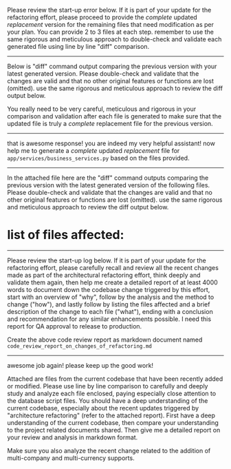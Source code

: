 Please review the start-up error below. If it is part of your update for the refactoring effort, please proceed to provide the *complete* updated *replacement* version for the remaining files that need modification as per your plan. You can provide 2 to 3 files at each step. remember to use the same rigorous and meticulous approach to double-check and validate each generated file using line by line "diff" comparison.

---
Below is "diff" command output comparing the previous version with your latest generated version. Please double-check and validate that the changes are valid and that no other original features or functions are lost (omitted). use the same rigorous and meticulous approach to review the diff output below.

You really need to be very careful, meticulous and rigorous in your comparison and validation after each file is generated to make sure that the updated file is truly a *complete* replacement file for the previous version.

---
that is awesome response! you are indeed my very helpful assistant! now help me to generate a *complete* updated *replacement* file for `app/services/business_services.py` based on the files provided. 

---
In the attached file here are the "diff" command outputs comparing the previous version with the latest generated version of the following files. Please double-check and validate that the changes are valid and that no other original features or functions are lost (omitted). use the same rigorous and meticulous approach to review the diff output below.

# list of files affected:

---
Please review the start-up log below. If it is part of your update for the refactoring effort, please carefully recall and review all the recent changes made as part of the architectural refactoring effort, think deeply and validate them again, then help me create a detailed report of at least 4000 words to document down the codebase change triggered by this effort, start with an overview of "why", follow by the analysis and the method to change ("how"), and lastly follow by listing the files affected and a brief description of the change to each file ("what"), ending with a conclusion and recommendation for any similar enhancements possible. I need this report for QA approval to release to production.

Create the above code review report as markdown document named `code_review_report_on_changes_of_refactoring.md` 

---
awesome job again! please keep up the good work!

Attached are files from the current codebase that have been recently added or modified. Please use line by line comparison to carefully and deeply study and analyze each file enclosed, paying especially close attention to the database script files. You should have a deep understanding of the current codebase, especially about the recent updates triggered by "architecture refactoring" (refer to the attached report). First have a deep understanding of the current codebase, then compare your understanding to the project related documents shared. Then give me a detailed report on your review and analysis in markdown format.

Make sure you also analyze the recent change related to the addition of multi-company and multi-currency supports.

